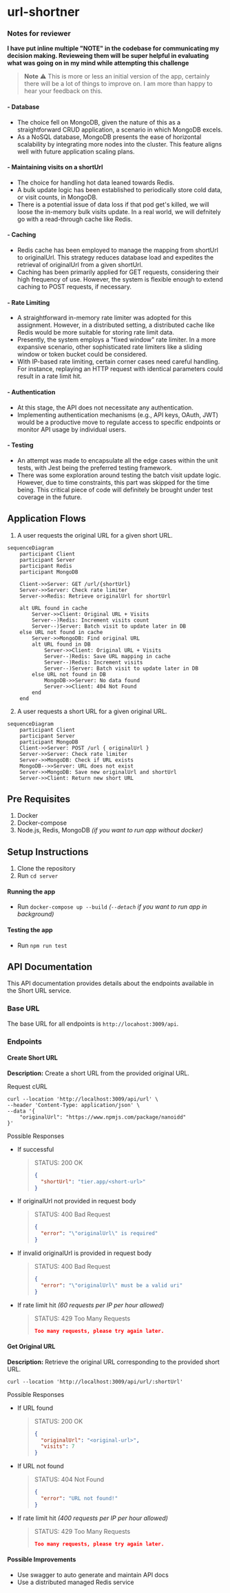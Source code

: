 # url-shortner

### Notes for reviewer

**I have put inline multiple "NOTE" in the codebase for communicating my decision making. Revieweing them will be super helpful in evaluating what was going on in my mind while attempting this challenge**

> **Note**
> ⚠️ This is more or less an initial version of the app, certainly there will be a lot of things to improve on. I am more than happy to hear your feedback on this.

#### - Database

- The choice fell on MongoDB, given the nature of this as a straightforward CRUD application, a scenario in which MongoDB excels.
- As a NoSQL database, MongoDB presents the ease of horizontal scalability by integrating more nodes into the cluster. This feature aligns well with future application scaling plans.

#### - Maintaining visits on a shortUrl

- The choice for handling hot data leaned towards Redis.
- A bulk update logic has been established to periodically store cold data, or visit counts, in MongoDB.
- There is a potential issue of data loss if that pod get's killed, we will loose the in-memory bulk visits update. In a real world, we will defnitely go with a read-through cache like Redis.

#### - Caching

- Redis cache has been employed to manage the mapping from shortUrl to originalUrl. This strategy reduces database load and expedites the retrieval of originalUrl from a given shortUrl.
- Caching has been primarily applied for GET requests, considering their high frequency of use. However, the system is flexible enough to extend caching to POST requests, if necessary.

#### - Rate Limiting

- A straightforward in-memory rate limiter was adopted for this assignment. However, in a distributed setting, a distributed cache like Redis would be more suitable for storing rate limit data.
- Presently, the system employs a "fixed window" rate limiter. In a more expansive scenario, other sophisticated rate limiters like a sliding window or token bucket could be considered.
- With IP-based rate limiting, certain corner cases need careful handling. For instance, replaying an HTTP request with identical parameters could result in a rate limit hit.

#### - Authentication

- At this stage, the API does not necessitate any authentication.
- Implementing authentication mechanisms (e.g., API keys, OAuth, JWT) would be a productive move to regulate access to specific endpoints or monitor API usage by individual users.

#### - Testing

- An attempt was made to encapsulate all the edge cases within the unit tests, with Jest being the preferred testing framework.
- There was some exploration around testing the batch visit update logic. However, due to time constraints, this part was skipped for the time being. This critical piece of code will definitely be brought under test coverage in the future.

## Application Flows

1. A user requests the original URL for a given short URL.

```mermaid
sequenceDiagram
    participant Client
    participant Server
    participant Redis
    participant MongoDB

    Client->>Server: GET /url/{shortUrl}
    Server->>Server: Check rate limiter
    Server->>Redis: Retrieve originalUrl for shortUrl
    
    alt URL found in cache
        Server->>Client: Original URL + Visits
        Server--)Redis: Increment visits count
        Server--)Server: Batch visit to update later in DB
    else URL not found in cache
        Server->>MongoDB: Find original URL
        alt URL found in DB
            Server->>Client: Original URL + Visits
            Server--)Redis: Save URL mapping in cache
            Server--)Redis: Increment visits
            Server--)Server: Batch visit to update later in DB
        else URL not found in DB
            MongoDB->>Server: No data found
            Server->>Client: 404 Not Found
        end
    end
```

2. A user requests a short URL for a given original URL.

```mermaid
sequenceDiagram
    participant Client
    participant Server
    participant MongoDB
    Client->>Server: POST /url { originalUrl }
    Server->>Server: Check rate limiter
    Server->>MongoDB: Check if URL exists
    MongoDB-->>Server: URL does not exist
    Server->>MongoDB: Save new originalUrl and shortUrl
    Server->>Client: Return new short URL

```


## Pre Requisites

1. Docker
2. Docker-compose
3. Node.js, Redis, MongoDB _(if you want to run app without docker)_

## Setup Instructions

1. Clone the repository
2. Run `cd server`

#### Running the app

- Run `docker-compose up --build` _(`--detach` if you want to run app in background)_

#### Testing the app

- Run `npm run test`

## API Documentation

This API documentation provides details about the endpoints available in the Short URL service.

### Base URL

The base URL for all endpoints is `http://locahost:3009/api`.

### Endpoints

#### Create Short URL

**Description:** Create a short URL from the provided original URL.

Request cURL

```curl
curl --location 'http://localhost:3009/api/url' \
--header 'Content-Type: application/json' \
--data '{
    "originalUrl": "https://www.npmjs.com/package/nanoidd"
}'
```

Possible Responses

- If successful

  > STATUS: 200 OK
  >
  > ```json
  > {
  >   "shortUrl": "tier.app/<short-url>"
  > }
  > ```

- If originalUrl not provided in request body

  > STATUS: 400 Bad Request
  >
  > ```json
  > {
  >   "error": "\"originalUrl\" is required"
  > }
  > ```

- If invalid originalUrl is provided in request body

  > STATUS: 400 Bad Request
  >
  > ```json
  > {
  >   "error": "\"originalUrl\" must be a valid uri"
  > }
  > ```

- If rate limit hit _(60 requests per IP per hour allowed)_

  > STATUS: 429 Too Many Requests
  >
  > ```json
  > Too many requests, please try again later.
  > ```

#### Get Original URL

**Description:** Retrieve the original URL corresponding to the provided short URL.

```curl
curl --location 'http://localhost:3009/api/url/:shortUrl'
```

Possible Responses

- If URL found

  > STATUS: 200 OK
  >
  > ```json
  > {
  >   "originalUrl": "<original-url>",
  >   "visits": 7
  > }
  > ```

- If URL not found

  > STATUS: 404 Not Found
  >
  > ```json
  > {
  >   "error": "URL not found!"
  > }
  > ```

- If rate limit hit _(400 requests per IP per hour allowed)_

  > STATUS: 429 Too Many Requests
  >
  > ```json
  > Too many requests, please try again later.
  > ```

#### Possible Improvements

- Use swagger to auto generate and maintain API docs
- Use a distributed managed Redis service
